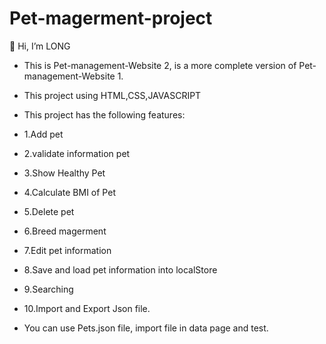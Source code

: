 # Pet-magerment-project

👋 Hi, I’m LONG

- This is Pet-management-Website 2, is a more complete version of Pet-management-Website 1.
- This project using HTML,CSS,JAVASCRIPT
- This project has the following features:

- 1.Add pet
- 2.validate information pet
- 3.Show Healthy Pet
- 4.Calculate BMI of Pet
- 5.Delete pet
- 6.Breed magerment
- 7.Edit pet information
- 8.Save and load pet information into localStore
- 9.Searching
- 10.Import and Export Json file.

- You can use Pets.json file, import file in data page and test.
